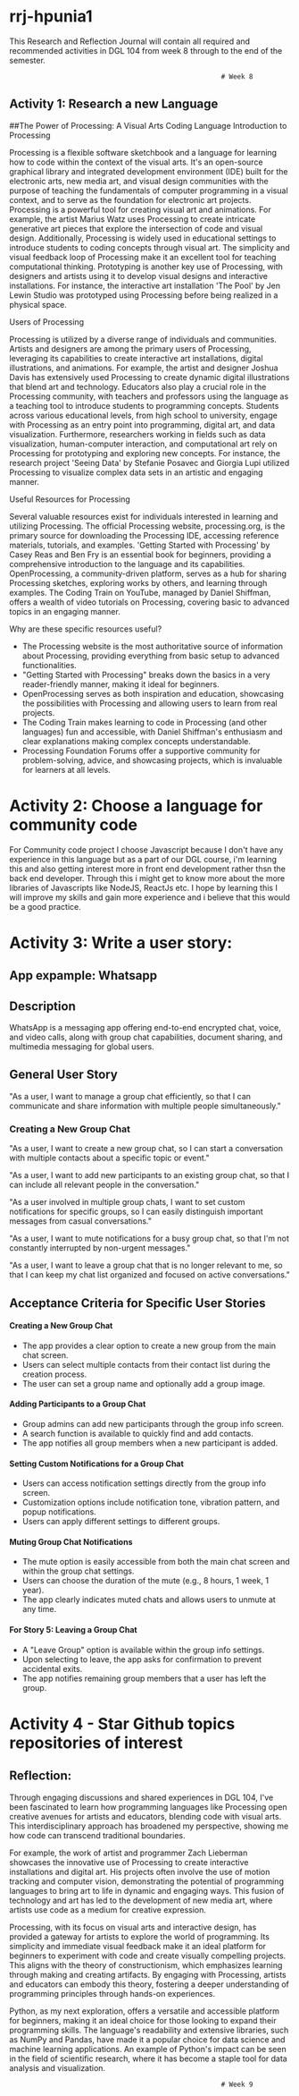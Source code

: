 # rrj-hpunia1
This Research and Reflection Journal will contain all required and recommended activities in DGL 104 from week 8 through to the end of the semester.

                                                         # Week 8                                                          
 ## Activity 1: Research a new Language

 ##The Power of Processing: A Visual Arts Coding Language
 Introduction to Processing

Processing is a flexible software sketchbook and a language for learning how to code within the context of the visual arts. It's an open-source graphical library and integrated development environment (IDE) built for the electronic arts, new media art, and visual design communities with the purpose of teaching the fundamentals of computer programming in a visual context, and to serve as the foundation for electronic art projects. Processing is a powerful tool for creating visual art and animations. For example, the artist Marius Watz uses Processing to create intricate generative art pieces that explore the intersection of code and visual design. Additionally, Processing is widely used in educational settings to introduce students to coding concepts through visual art. The simplicity and visual feedback loop of Processing make it an excellent tool for teaching computational thinking. Prototyping is another key use of Processing, with designers and artists using it to develop visual designs and interactive installations. For instance, the interactive art installation 'The Pool' by Jen Lewin Studio was prototyped using Processing before being realized in a physical space.

Users of Processing

Processing is utilized by a diverse range of individuals and communities. Artists and designers are among the primary users of Processing, leveraging its capabilities to create interactive art installations, digital illustrations, and animations. For example, the artist and designer Joshua Davis has extensively used Processing to create dynamic digital illustrations that blend art and technology. Educators also play a crucial role in the Processing community, with teachers and professors using the language as a teaching tool to introduce students to programming concepts. Students across various educational levels, from high school to university, engage with Processing as an entry point into programming, digital art, and data visualization. Furthermore, researchers working in fields such as data visualization, human-computer interaction, and computational art rely on Processing for prototyping and exploring new concepts. For instance, the research project 'Seeing Data' by Stefanie Posavec and Giorgia Lupi utilized Processing to visualize complex data sets in an artistic and engaging manner.

Useful Resources for Processing

Several valuable resources exist for individuals interested in learning and utilizing Processing. The official Processing website, processing.org, is the primary source for downloading the Processing IDE, accessing reference materials, tutorials, and examples. 'Getting Started with Processing' by Casey Reas and Ben Fry is an essential book for beginners, providing a comprehensive introduction to the language and its capabilities. OpenProcessing, a community-driven platform, serves as a hub for sharing Processing sketches, exploring works by others, and learning through examples. The Coding Train on YouTube, managed by Daniel Shiffman, offers a wealth of video tutorials on Processing, covering basic to advanced topics in an engaging manner.

Why are these specific resources useful?

* The Processing website is the most authoritative source of information about Processing, providing everything from basic setup to advanced functionalities.
* "Getting Started with Processing" breaks down the basics in a very reader-friendly manner, making it ideal for beginners.
* OpenProcessing serves as both inspiration and education, showcasing the possibilities with Processing and allowing users to learn from real projects.
* The Coding Train makes learning to code in Processing (and other languages) fun and accessible, with Daniel Shiffman's enthusiasm and clear explanations making complex concepts understandable.
* Processing Foundation Forums offer a supportive community for problem-solving, advice, and showcasing projects, which is invaluable for learners at all levels.


# Activity 2: Choose a language for community code

For Community code project I choose Javascript because I don't have any experience in this language but as a part of our DGL course, i'm learning this and also getting interest more in front end development rather thsn the back end developer. Through this i might get to know more about the more libraries of Javascripts like NodeJS, ReactJs etc. I hope by learning this I will improve my skills and gain more experience and i believe that this would be a good practice.


# Activity 3: Write a user story:

## App expample: Whatsapp

## Description

WhatsApp is a messaging app offering end-to-end encrypted chat, voice, and video calls, along with group chat capabilities, document sharing, and multimedia messaging for global users.

## General User Story
"As a user, I want to manage a group chat efficiently, so that I can communicate and share information with multiple people simultaneously."

### Creating a New Group Chat

"As a user, I want to create a new group chat, so I can start a conversation with multiple contacts about a specific topic or event."

"As a user, I want to add new participants to an existing group chat, so that I can include all relevant people in the conversation."

"As a user involved in multiple group chats, I want to set custom notifications for specific groups, so I can easily distinguish important messages from casual conversations."

"As a user, I want to mute notifications for a busy group chat, so that I'm not constantly interrupted by non-urgent messages."

"As a user, I want to leave a group chat that is no longer relevant to me, so that I can keep my chat list organized and focused on active conversations."

## Acceptance Criteria for Specific User Stories

#### Creating a New Group Chat
* The app provides a clear option to create a new group from the main chat screen.
* Users can select multiple contacts from their contact list during the creation process.
* The user can set a group name and optionally add a group image.
  
#### Adding Participants to a Group Chat

* Group admins can add new participants through the group info screen.
* A search function is available to quickly find and add contacts.
* The app notifies all group members when a new participant is added.

#### Setting Custom Notifications for a Group Chat
* Users can access notification settings directly from the group info screen.
* Customization options include notification tone, vibration pattern, and popup notifications.
* Users can apply different settings to different groups.

#### Muting Group Chat Notifications
* The mute option is easily accessible from both the main chat screen and within the group chat settings.
* Users can choose the duration of the mute (e.g., 8 hours, 1 week, 1 year).
* The app clearly indicates muted chats and allows users to unmute at any time.

#### For Story 5: Leaving a Group Chat
* A "Leave Group" option is available within the group info settings.
* Upon selecting to leave, the app asks for confirmation to prevent accidental exits.
* The app notifies remaining group members that a user has left the group.

# Activity 4 - Star Github topics repositories of interest

## Reflection:

Through engaging discussions and shared experiences in DGL 104, I've been fascinated to learn how programming languages like Processing open creative avenues for artists and educators, blending code with visual arts. This interdisciplinary approach has broadened my perspective, showing me how code can transcend traditional boundaries.

For example, the work of artist and programmer Zach Lieberman showcases the innovative use of Processing to create interactive installations and digital art. His projects often involve the use of motion tracking and computer vision, demonstrating the potential of programming languages to bring art to life in dynamic and engaging ways. This fusion of technology and art has led to the development of new media art, where artists use code as a medium for creative expression.

Processing, with its focus on visual arts and interactive design, has provided a gateway for artists to explore the world of programming. Its simplicity and immediate visual feedback make it an ideal platform for beginners to experiment with code and create visually compelling projects. This aligns with the theory of constructionism, which emphasizes learning through making and creating artifacts. By engaging with Processing, artists and educators can embody this theory, fostering a deeper understanding of programming principles through hands-on experiences.

Python, as my next exploration, offers a versatile and accessible platform for beginners, making it an ideal choice for those looking to expand their programming skills. The language's readability and extensive libraries, such as NumPy and Pandas, have made it a popular choice for data science and machine learning applications. An example of Python's impact can be seen in the field of scientific research, where it has become a staple tool for data analysis and visualization.



                                                         # Week 9              

                                                         
